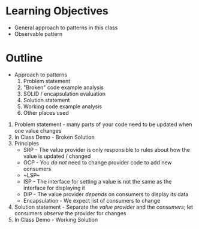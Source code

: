 **Learning Objectives**
=======================
- General approach to patterns in this class
- Observable pattern

**Outline**
===========
- Approach to patterns
  1. Problem statement
  2. "Broken" code example analysis
  3. SOLID / encapsulation evaluation
  4. Solution statement
  5. Working code example analysis
  6. Other places used
1. Problem statement - many parts of your code need to be updated when one value changes
2. In Class Demo - Broken Solution
3. Principles
    - SRP - The value provider is only responsible to rules about how the value is updated / changed
    - OCP - You _do not_ need to change provider code to add new consumers
    - ~LSP~
    - ISP - The interface for setting a value is not the same as the interface for displaying it
    - DIP - The value provider _depends_ on consumers to display its data
    - Encapsulation - We expect list of consumers to change
4. Solution statement - Separate the _value provider_ and the _consumers_; let consumers _observe_ the provider for changes
5. In Class Demo - Working Solution